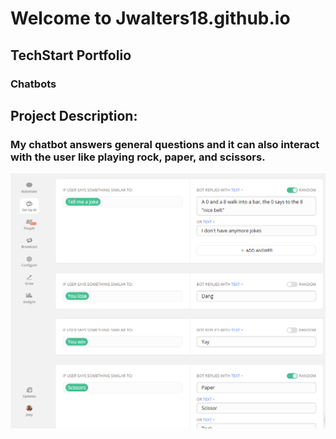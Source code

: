 # Welcome to Jwalters18.github.io
## **TechStart Portfolio**
### Chatbots
## Project Description:
### My chatbot answers general questions and it can also interact with the user like playing rock, paper, and scissors. 
![filter](/Chatbot_Jwalters18.png)
